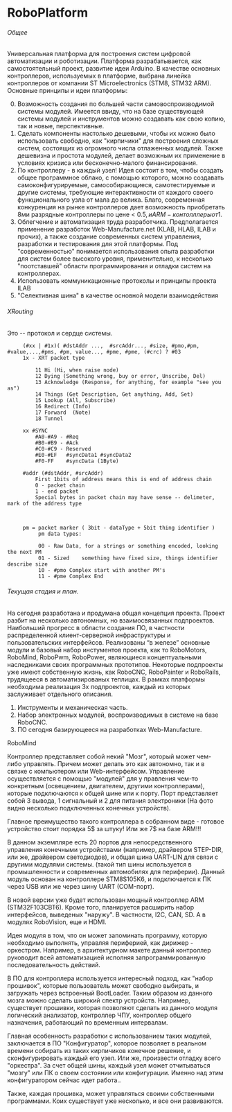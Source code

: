 # RoboPlatform

###### Общее

Универсальная платформа для построения систем цифровой автоматизации и роботизации. Платформа разрабатывается, как самостоятельный проект, развитие идеи Arduino. В качестве основных контроллеров, используемых в платформе, выбрана линейка контроллеров от компании ST Microelectronics (STM8, STM32 ARM).
Основные принципы и идеи платформы:

0. Возможность создания по большей части самовоспроизводимой системы модулей. Имеется ввиду, что на базе существующей системы модулей и инструментов можно создавать как свою копию, так и новые, перспективные.
1. Сделать компоненты настолько дешевыми, чтобы их можно было использовать свободно, как "кирпичики" для построения сложных систем, состоящих из огромного числа отлаженных модулей. Также дешевизна и простота модулей, делает возможным их применение в условиях кризиса или бесконечно-малого финансирования.
2. По контроллеру - в каждый узел! Идея состоит в том, чтобы создать общее программное облако, с помощью которого, можно создавать самоконфигурируемые, самособирающиеся, самотестируемые и другие системы, требующие интерактивности от каждого своего функционального узла от мала до велика. Благо, современная конкуренция на рынке контроллеров дает возможность приобретать 8ми разрядные контроллеры по цене < $0.5, и ARM-контолллеры от 1$.
3. Облегчение и автоматизация труда разработчика. Предполагается применение разработок Web-Manufacture.net (KLAB, HLAB, ILAB и прочих), а также создание современных систем управления, разработки и тестирования для этой платформы. Под "современностью" понимается использования опыта разработки для систем более высокого уровня, применительно, к несколько "поотставшей" области программирования и отладки систем на контроллерах.
4. Использовать коммуникационные протоколы и принципы проекта ILAB
5. "Селективная шина" в качестве основной модели взаимодействия 

###### XRouting

Это -- протокол и сердце системы.

         (#xx | #1x)( #dstAddr ...,  #srcAddr..., #size, #pmo,#pm, #value,...,#pms, #pm, value..., #pme, #pme, (#crc) ? #03
         1x - XRT packet type

             11 Hi (Hi, when raise node)
             12 Dying (Something wrong, buy or error, Unscribe, Del)
             13 Acknowledge (Response, for anything, for example "see you as")
             14 Things (Get Description, Get anything, Add, Set)
             15 Lookup (All, Subscribe)
             16 Redirect (Info)
             17 Forward  (Note)
             18 Tunnel

         xx #SYNC
             #A0-#A9 - #Req
             #B0-#B9 - #Ack
             #C0-#C9 - Reserved
             #E0-#EF   #syncData1 #syncData2
             #F0-FF    #syncData (1Byte)

         #addr (#dstAddr, #srcAddr)
             First 1bits of address means this is end of address chain
             0 - packet chain
             1 - end packet
             Special bytes in packet chain may have sense -- delimeter, mark of the address type

       

         pm = packet marker ( 3bit - dataType + 5bit thing identifier )
              pm data types:

              00 - Raw Data, for a strings or something encoded, looking the next PM
              01 - Sized    something have fixed size, things identifier describe size
              10 - #pmo Complex start with another PM's
              11 - #pme Complex End
   
###### Текущая стадия и план.

На сегодня разработана и продумана общая концепция проекта. Проект разбит на несколько автономных, но взаимосвязанных подпроектов. Наибольший прогресс в области создания ПО, в частности распределенной клиент-серверной инфраструктуры и пользовательских интерфейсов. 
Реализованы “в железе” основные модули и базовый набор инстументов проекта, как то RoboMotors, RoboMind, RoboPwm, RoboPower, являющиеся концептуальными наследниками своих программных прототипов. 
Некоторые подпроекты уже имеют собственную жизнь, как RoboCNC, RoboPainter и RoboRails, трудящееся в автоматизированых теплицах.
В рамках платформы необходима реализация 3х подпроектов, каждый из которых заслуживает отдельного описания.

1. Инструменты и механическая часть.
2. Набор электронных модулей, воспроизводимых в системе на базе RoboCNC.
3. ПО сегодня базирующееся на разработках Web-Manufacture.


RoboMind 

Контроллер представляет собой некий "Мозг", который может чем-либо управлять. Причем может делать это как автономно, так и в связке с компьютером или Web-интерфейсом.
Управление осуществляется с помощью "модулей" для у правления чем-то конкретным (освещением, двигателем, другими контроллерами), которые подключаются к общей шине или к порту. Порт представляет собой 3 вывода, 1 сигнальный и 2 для питания электроники (На фото видно несколько подключенных конечных устройств). 

Главное преимущество такого контроллера в собранном виде - готовое устройство стоит порядка 5$ за штуку! Или же 7$ на базе ARM!!!

В данном экземпляре есть 20 портов для непосредственного управления конечными устройствами (например, драйвером STEP-DIR, или же, драйвером светодиодов), и общая шина UART-LIN для связи с другими модулями системы. (такой тип шины используется в промышленности и современных автомобилях для периферии). Данный модуль основан на контроллере STM8S105K6, и подключается к ПК через USB или же через шину UART (COM-порт).

В новой версии уже будет использован мощный контроллер ARM (STM32F103CBT6). Кроме того, планируется расширить набор интерфейсов, выведеных "наружу". В частности, I2C, CAN, SD. А в модулях RoboVision, еще и HDMI.

Идея модуля в том, что он может запоминать программу, которую необходимо выполнять, управляя периферией, как дирижер - оркестром. Например, в архитектурном макете данный контроллер руководит всей автоматизацией исполняя запрограммированную последовательность действий.

В ПО для контроллера используется интересный подход, как "набор прошивок", которые пользователь может свободно выбирать, и загружать через встроенный BootLoader. Таким образом из данного мозга можно сделать широкий спектр устройств. Например, существует прошивки, которая позволяют сделать из данного модуля логический анализатор, контроллер ЧПУ, контроллер общего назначения, работающий по временным интервалам. 

Главная особенность разработки с использованием таких модулей, заключается в ПО "Конфигуратор", которое позволяет в реальном времени собирать из таких кирпичиков конечное решение, и сконфигурировать каждый его узел. Или же, произвести отладку всего "оркестра". За счет общей шины, каждый узел может отчитываться "мозгу" или ПК о своем состоянии или конфигурации. Именно над этим конфигуратором сейчас идет работа..

Также, каждая прошивка, может управляться своими собственными программами. Коих существует уже несколько, и все они развиваются.
